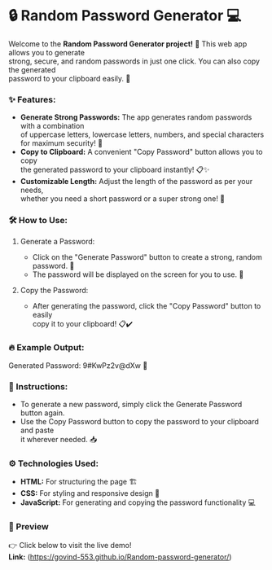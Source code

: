 # 🔒 Random Password Generator 💻
Welcome to the **Random Password Generator project!** 🎉 This web app allows you to generate<br>
strong, secure, and random passwords in just one click. You can also copy the generated<br>
password to your clipboard easily. 📝

### ✨ Features:
* **Generate Strong Passwords:** The app generates random passwords with a combination<br>
of uppercase letters, lowercase letters, numbers, and special characters for maximum security! 🔑
* **Copy to Clipboard:** A convenient "Copy Password" button allows you to copy<br>
the generated password to your clipboard instantly! 📋✨
* **Customizable Length:** Adjust the length of the password as per your needs,<br> 
whether you need a short password or a super strong one! 🔢

### 🛠️ How to Use:
1. Generate a Password:
   * Click on the "Generate Password" button to create a strong, random password. 🧩
   * The password will be displayed on the screen for you to use. 🔐

2. Copy the Password:
   * After generating the password, click the "Copy Password" button to easily<br> 
   copy it to your clipboard! 📋✔️

### 🔥 Example Output:
Generated Password: 9#KwPz2v@dXw 🔑

### 📌 Instructions:
* To generate a new password, simply click the Generate Password button again.
* Use the Copy Password button to copy the password to your clipboard and paste<br>
it wherever needed. 📥

### ⚙️ Technologies Used:
* **HTML:** For structuring the page 🏗️
* **CSS:** For styling and responsive design 🎨
* **JavaScript:** For generating and copying the password functionality 💻

### 📸 Preview
👉 Click below to visit the live demo!<br>
**Link:** (https://govind-553.github.io/Random-password-generator/)
